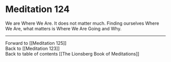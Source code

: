 # Meditation 124

We are Where We Are. It does not matter much. Finding ourselves Where We Are, what matters is Where We Are Going and Why. 

___

Forward to [[Meditation 125]]  
Back to [[Meditation 123]]  
Back to table of contents [[The Lionsberg Book of Meditations]]  